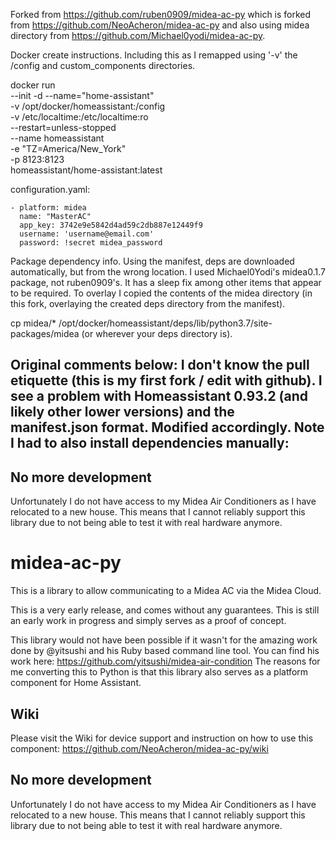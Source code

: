 Forked from https://github.com/ruben0909/midea-ac-py which is forked from https://github.com/NeoAcheron/midea-ac-py and also using midea directory from https://github.com/Michael0yodi/midea-ac-py.

Docker create instructions. Including this as I remapped using '-v' the /config and custom_components directories.

docker run \
    --init -d --name="home-assistant" \
    -v /opt/docker/homeassistant:/config \
    -v /etc/localtime:/etc/localtime:ro \
    --restart=unless-stopped \
    --name homeassistant \
    -e "TZ=America/New_York" \
    -p 8123:8123 \
homeassistant/home-assistant:latest


configuration.yaml:

    - platform: midea
      name: "MasterAC"
      app_key: 3742e9e5842d4ad59c2db887e12449f9
      username: 'username@email.com'
      password: !secret midea_password

Package dependency info. Using the manifest, deps are downloaded automatically, but from the wrong location. I used Michael0Yodi's  midea0.1.7 package, not ruben0909's. It has a sleep fix among other items that appear to be required. To overlay I copied the contents of the midea directory (in this fork, overlaying the created deps directory from the manifest). 

cp midea/* /opt/docker/homeassistant/deps/lib/python3.7/site-packages/midea (or wherever your deps directory is). 
      
      



Original comments below: I don't know the pull etiquette (this is my first fork / edit with github). I see a problem with Homeassistant 0.93.2 (and likely other lower versions) and the manifest.json format. Modified accordingly. Note I had to also install dependencies manually:
------------------------------

## No more development
Unfortunately I do not have access to my Midea Air Conditioners as I have relocated to a new house. This means that I cannot reliably support this library due to not being able to test it with real hardware anymore.

# midea-ac-py 

This is a library to allow communicating to a Midea AC via the Midea Cloud.

This is a very early release, and comes without any guarantees. This is still an early work in progress and simply serves as a proof of concept.

This library would not have been possible if it wasn't for the amazing work done by @yitsushi and his Ruby based command line tool. 
You can find his work here: https://github.com/yitsushi/midea-air-condition
The reasons for me converting this to Python is that this library also serves as a platform component for Home Assistant.

## Wiki
Please visit the Wiki for device support and instruction on how to use this component: https://github.com/NeoAcheron/midea-ac-py/wiki 

## No more development
Unfortunately I do not have access to my Midea Air Conditioners as I have relocated to a new house. This means that I cannot reliably support this library due to not being able to test it with real hardware anymore.
